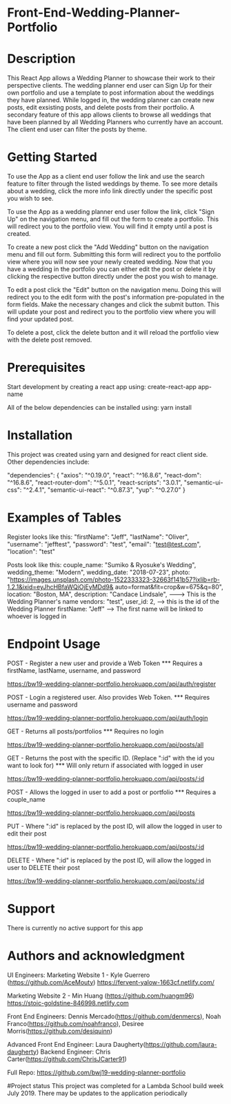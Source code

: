 # Front-End-Wedding-Planner-Portfolio

# Description

This React App allows a Wedding Planner to showcase their work to their perspective clients. The wedding planner end user can Sign Up for their own portfolio and use a template to post information about the weddings they have planned.  While logged in, the wedding planner can create new posts, edit exsisting posts, and delete posts from their portfolio. A secondary feature of this app allows clients to browse all weddings that have been planned by all Wedding Planners who currently have an account.  The client end user can filter the posts by theme.

# Getting Started

To use the App as a client end user follow the link and use the search feature to filter through the listed weddings by theme. To see more details about a wedding, click the more info link directly under the specific post you wish to see.

To use the App as a wedding planner end user follow the link, click "Sign Up" on the navigation menu, and fill out the form to create a portfolio. This will redirect you to the portfolio view. You will find it empty until a post is created.  

To create a new post click the "Add Wedding" button on the navigation menu and fill out form.  Submitting this form will redirect you to the portfolio view where you will now see your newly created wedding. Now that you have a wedding in the portfolio you can either edit the post or delete it by clicking the respective button directly under the post you wish to manage. 

To edit a post click the "Edit" button on the navigation menu. Doing this will redirect you to the edit form with the post's information pre-populated in the form fields.  Make the necessary changes and click the submit button.  This will update your post and redirect you to the portfolio view where you will find your updated post.  

To delete a post, click the delete button and it will reload the portfolio view with the delete post removed.

# Prerequisites

Start development by creating a react app using:
create-react-app app-name

All of the below dependencies can be installed using:
yarn install

# Installation
This project was created using yarn and designed for react client side. Other dependencies include:

"dependencies": {
    "axios": "^0.19.0",
    "react": "^16.8.6",
    "react-dom": "^16.8.6",
    "react-router-dom": "^5.0.1",
    "react-scripts": "3.0.1",
    "semantic-ui-css": "^2.4.1",
    "semantic-ui-react": "^0.87.3",
    "yup": "^0.27.0"
  }


# Examples of Tables

Register looks like this:
    "firstName": "Jeff",
    "lastName": "Oliver",
    "username": "jefftest",
    "password": "test",
    "email": "test@test.com",
    "location": "test"

Posts look like this:
     couple_name: "Sumiko & Ryosuke's Wedding",
     wedding_theme: "Modern",
     wedding_date: "2018-07-23",
     photo: "https://images.unsplash.com/photo-1522333323-32663f141b57?ixlib=rb-1.2.1&ixid=eyJhcHBfaWQiOjEyMDd9&           auto=format&fit=crop&w=675&q=80",
     location: "Boston, MA",
     description: "Candace Lindsale", ---> This is the Wedding Planner's name
     vendors: "test",
     user_id: 2, --> this is the id of the Wedding Planner
     firstName: "Jeff" --> The first name will be linked to whoever is logged in

# Endpoint Usage

POST - Register a new user and provide a Web Token
*** Requires a firstName, lastName, username, and password

https://bw19-wedding-planner-portfolio.herokuapp.com/api/auth/register

POST - Login a registered user. Also provides Web Token. 
*** Requires username and password

https://bw19-wedding-planner-portfolio.herokuapp.com/api/auth/login

GET - Returns all posts/portfolios 
*** Requires no login

https://bw19-wedding-planner-portfolio.herokuapp.com/api/posts/all

GET - Returns the post with the specific ID. (Replace ":id" with the id you want to look for) 
*** Will only return if associated with logged in user

https://bw19-wedding-planner-portfolio.herokuapp.com/api/posts/:id

POST - Allows the logged in user to add a post or portfolio 
*** Requires a couple_name

https://bw19-wedding-planner-portfolio.herokuapp.com/api/posts

PUT - Where ":id" is replaced by the post ID, will allow the logged in user to edit their post

https://bw19-wedding-planner-portfolio.herokuapp.com/api/posts/:id

DELETE - Where ":id" is replaced by the post ID, will allow the logged in user to DELETE their post

https://bw19-wedding-planner-portfolio.herokuapp.com/api/posts/:id


# Support
There is currently no active support for this app

# Authors and acknowledgment

UI Engineers: 
Marketing Website 1 - Kyle Guerrero (https://github.com/AceMouty)
https://fervent-yalow-1663cf.netlify.com/

Marketing Website 2 - Min Huang (https://github.com/huangm96)
https://stoic-goldstine-846998.netlify.com

Front End Engineers: 
Dennis Mercado(https://github.com/denmercs), 
Noah Franco(https://github.com/noahfranco), 
Desiree Morris(https://github.com/desiquinn)

Advanced Front End Engineer: Laura Daugherty(https://github.com/laura-daugherty)
Backend Engineer: Chris Carter(https://github.com/ChrisJCarter91)

Full Repo:
https://github.com/bwj19-wedding-planner-portfolio

#Project status
This project was completed for a Lambda School build week July 2019. There may be updates to the application periodically

